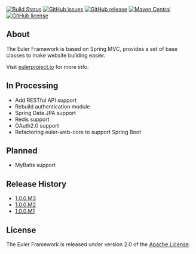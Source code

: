 [![Build Status](https://ci.eulerproject.io/job/euler-framework-latest-jdk8/badge/icon)](https://ci.eulerproject.io/job/euler-framework-latest-jdk8/)
[![GitHub issues](https://img.shields.io/github/issues/euler-projects/euler-framework.svg)](https://github.com/euler-projects/euler-framework/issues)
[![GitHub release](https://img.shields.io/github/release/euler-projects/euler-framework.svg)](https://github.com/euler-projects/euler-framework/releases)
[![Maven Central](https://maven-badges.herokuapp.com/maven-central/org.eulerframework/euler-framework/badge.svg)](https://maven-badges.herokuapp.com/maven-central/org.eulerframework/euler-framework)
[![GitHub license](https://img.shields.io/github/license/euler-projects/euler-framework.svg)](https://raw.githubusercontent.com/euler-projects/euler-framework/master/LICENSE)

## About

The Euler Framework is based on Spring MVC, provides a set of base classes to make website building easier.

Visit [eulerproject.io][] for more info.

## In Processing

* Add RESTful API support
* Rebuild authentication module
* Spring Data JPA support
* Redis support
* OAuth2.0 support
* Refactoring euler-web-core to support Spring Boot

## Planned

* MyBatis support

## Release History

* [1.0.0.M3](https://github.com/euler-projects/euler-framework/releases/tag/1.0.0.M3)
* [1.0.0.M2](https://github.com/euler-projects/euler-framework/releases/tag/1.0.0.M2)
* [1.0.0.M1](https://github.com/euler-projects/euler-framework/releases/tag/1.0.0.M1)

## License

The Euler Framework is released under version 2.0 of the [Apache License][].

[MIT License]: https://opensource.org/licenses/MIT
[Apache License]: http://www.apache.org/licenses/LICENSE-2.0
[eulerproject.io]: https://eulerproject.io
